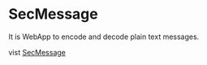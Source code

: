 # SecMessage

It is WebApp to encode and decode plain text messages.

vist [SecMessage](http://ryuz.heliohost.org/)

